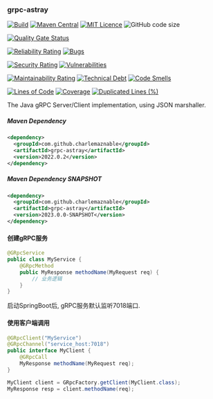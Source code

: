 ### grpc-astray

[![Build](https://github.com/CharLemAznable/grpc-astray/actions/workflows/build.yml/badge.svg)](https://github.com/CharLemAznable/grpc-astray/actions/workflows/build.yml)
[![Maven Central](https://maven-badges.herokuapp.com/maven-central/com.github.charlemaznable/grpc-astray/badge.svg)](https://maven-badges.herokuapp.com/maven-central/com.github.charlemaznable/grpc-astray/)
[![MIT Licence](https://badges.frapsoft.com/os/mit/mit.svg?v=103)](https://opensource.org/licenses/mit-license.php)
![GitHub code size](https://img.shields.io/github/languages/code-size/CharLemAznable/grpc-astray)

[![Quality Gate Status](https://sonarcloud.io/api/project_badges/measure?project=CharLemAznable_grpc-astray&metric=alert_status)](https://sonarcloud.io/dashboard?id=CharLemAznable_grpc-astray)

[![Reliability Rating](https://sonarcloud.io/api/project_badges/measure?project=CharLemAznable_grpc-astray&metric=reliability_rating)](https://sonarcloud.io/dashboard?id=CharLemAznable_grpc-astray)
[![Bugs](https://sonarcloud.io/api/project_badges/measure?project=CharLemAznable_grpc-astray&metric=bugs)](https://sonarcloud.io/dashboard?id=CharLemAznable_grpc-astray)

[![Security Rating](https://sonarcloud.io/api/project_badges/measure?project=CharLemAznable_grpc-astray&metric=security_rating)](https://sonarcloud.io/dashboard?id=CharLemAznable_grpc-astray)
[![Vulnerabilities](https://sonarcloud.io/api/project_badges/measure?project=CharLemAznable_grpc-astray&metric=vulnerabilities)](https://sonarcloud.io/dashboard?id=CharLemAznable_grpc-astray)

[![Maintainability Rating](https://sonarcloud.io/api/project_badges/measure?project=CharLemAznable_grpc-astray&metric=sqale_rating)](https://sonarcloud.io/dashboard?id=CharLemAznable_grpc-astray)
[![Technical Debt](https://sonarcloud.io/api/project_badges/measure?project=CharLemAznable_grpc-astray&metric=sqale_index)](https://sonarcloud.io/dashboard?id=CharLemAznable_grpc-astray)
[![Code Smells](https://sonarcloud.io/api/project_badges/measure?project=CharLemAznable_grpc-astray&metric=code_smells)](https://sonarcloud.io/dashboard?id=CharLemAznable_grpc-astray)

[![Lines of Code](https://sonarcloud.io/api/project_badges/measure?project=CharLemAznable_grpc-astray&metric=ncloc)](https://sonarcloud.io/dashboard?id=CharLemAznable_grpc-astray)
[![Coverage](https://sonarcloud.io/api/project_badges/measure?project=CharLemAznable_grpc-astray&metric=coverage)](https://sonarcloud.io/dashboard?id=CharLemAznable_grpc-astray)
[![Duplicated Lines (%)](https://sonarcloud.io/api/project_badges/measure?project=CharLemAznable_grpc-astray&metric=duplicated_lines_density)](https://sonarcloud.io/dashboard?id=CharLemAznable_grpc-astray)

The Java gRPC Server/Client implementation, using JSON marshaller.

##### Maven Dependency

```xml
<dependency>
  <groupId>com.github.charlemaznable</groupId>
  <artifactId>grpc-astray</artifactId>
  <version>2022.0.2</version>
</dependency>
```

##### Maven Dependency SNAPSHOT

```xml
<dependency>
  <groupId>com.github.charlemaznable</groupId>
  <artifactId>grpc-astray</artifactId>
  <version>2023.0.0-SNAPSHOT</version>
</dependency>
```

#### 创建gRPC服务

```java
@GRpcService
public class MyService {
    @GRpcMethod
    public MyResponse methodName(MyRequest req) {
        // 业务逻辑
    }
}
```

启动SpringBoot后, gRPC服务默认监听7018端口.

#### 使用客户端调用

```java
@GRpcClient("MyService")
@GRpcChannel("service_host:7018")
public interface MyClient {
    @GRpcCall
    MyResponse methodName(MyRequest req);
}

MyClient client = GRpcFactory.getClient(MyClient.class);
MyResponse resp = client.methodName(req);
```
